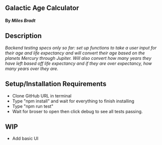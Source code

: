 ## **Galactic Age Calculator**

#### By _**Miles Bradt**_

## Description

_Backend testing specs only so far: set up functions to take a user input for their age and life expectancy and will convert their age based on the planets Mercury through Jupiter. Will also convert how many years they have left based off life expectancy and if they are over expectancy, how many years over they are._

## Setup/Installation Requirements

* Clone GitHub URL in terminal
* Type "npm install" and wait for everything to finish installing
* Type "npm run test"
* Wait for broser to open then click debug to see all tests passing.

## WIP

* Add basic UI
